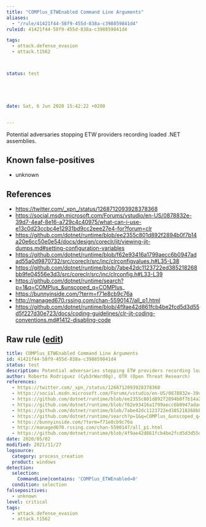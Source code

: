 ```yaml
---
title: "COMPlus_ETWEnabled Command Line Arguments"
aliases:
  - "/rule/41421f44-58f9-455d-838a-c398859841d4"
ruleid: 41421f44-58f9-455d-838a-c398859841d4

tags:
  - attack.defense_evasion
  - attack.t1562



status: test





date: Sat, 6 Jun 2020 15:42:22 +0200


---
```


Potential adversaries stopping ETW providers recording loaded .NET assemblies.

<!--more-->


## Known false-positives

* unknown



## References

* https://twitter.com/_xpn_/status/1268712093928378368
* https://social.msdn.microsoft.com/Forums/vstudio/en-US/0878832e-39d7-4eaf-8e16-a729c4c40975/what-can-i-use-e13c0d23ccbc4e12931bd9cc2eee27e4-for?forum=clr
* https://github.com/dotnet/runtime/blob/ee2355c801d892f2894b0f7b14a20e6cc50e0e54/docs/design/coreclr/jit/viewing-jit-dumps.md#setting-configuration-variables
* https://github.com/dotnet/runtime/blob/f62e93416a1799aecc6b0947adad55a0d9870732/src/coreclr/src/inc/clrconfigvalues.h#L35-L38
* https://github.com/dotnet/runtime/blob/7abe42dc1123722ed385218268bb9fe04556e3d3/src/coreclr/src/inc/clrconfig.h#L33-L39
* https://github.com/dotnet/runtime/search?p=1&q=COMPlus_&unscoped_q=COMPlus_
* https://bunnyinside.com/?term=f71e8cb9c76a
* http://managed670.rssing.com/chan-5590147/all_p1.html
* https://github.com/dotnet/runtime/blob/4f9ae42d861fcb4be2fcd5d3d55d5f227d30e723/docs/coding-guidelines/clr-jit-coding-conventions.md#1412-disabling-code


## Raw rule ([edit](https://github.com/SigmaHQ/sigma/edit/master/rules/windows/process_creation/proc_creation_win_etw_modification_cmdline.yml))
```yaml
title: COMPlus_ETWEnabled Command Line Arguments
id: 41421f44-58f9-455d-838a-c398859841d4
status: test
description: Potential adversaries stopping ETW providers recording loaded .NET assemblies.
author: Roberto Rodriguez (Cyb3rWard0g), OTR (Open Threat Research)
references:
  - https://twitter.com/_xpn_/status/1268712093928378368
  - https://social.msdn.microsoft.com/Forums/vstudio/en-US/0878832e-39d7-4eaf-8e16-a729c4c40975/what-can-i-use-e13c0d23ccbc4e12931bd9cc2eee27e4-for?forum=clr
  - https://github.com/dotnet/runtime/blob/ee2355c801d892f2894b0f7b14a20e6cc50e0e54/docs/design/coreclr/jit/viewing-jit-dumps.md#setting-configuration-variables
  - https://github.com/dotnet/runtime/blob/f62e93416a1799aecc6b0947adad55a0d9870732/src/coreclr/src/inc/clrconfigvalues.h#L35-L38
  - https://github.com/dotnet/runtime/blob/7abe42dc1123722ed385218268bb9fe04556e3d3/src/coreclr/src/inc/clrconfig.h#L33-L39
  - https://github.com/dotnet/runtime/search?p=1&q=COMPlus_&unscoped_q=COMPlus_
  - https://bunnyinside.com/?term=f71e8cb9c76a
  - http://managed670.rssing.com/chan-5590147/all_p1.html
  - https://github.com/dotnet/runtime/blob/4f9ae42d861fcb4be2fcd5d3d55d5f227d30e723/docs/coding-guidelines/clr-jit-coding-conventions.md#1412-disabling-code
date: 2020/05/02
modified: 2021/11/27
logsource:
  category: process_creation
  product: windows
detection:
  selection:
    CommandLine|contains: 'COMPlus_ETWEnabled=0'
  condition: selection
falsepositives:
  - unknown
level: critical
tags:
  - attack.defense_evasion
  - attack.t1562

```
